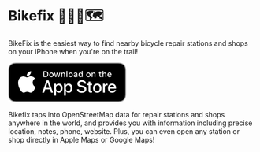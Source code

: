# Bikefix 🚴‍♀️📍🗺

BikeFix is the easiest way to find nearby bicycle repair stations and shops on your iPhone when you're on the trail!

[![Download on the App Store](media/app-store-badge.svg)](https://apps.apple.com/us/app/id1481291926)

Bikefix taps into OpenStreetMap data for repair stations and shops anywhere in the world, and provides you with information including precise location, notes, phone, website. Plus, you can even open any station or shop directly in Apple Maps or Google Maps!